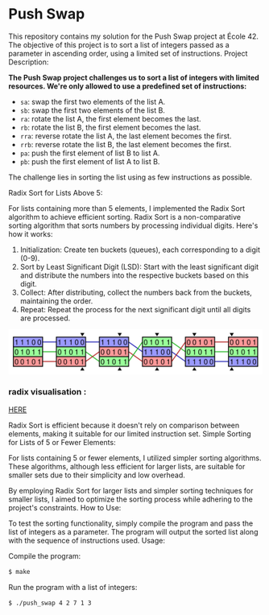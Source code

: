 # Push Swap

This repository contains my solution for the Push Swap project at École 42. The objective of this project is to sort a list of integers passed as a parameter in ascending order, using a limited set of instructions.
Project Description:

__The Push Swap project challenges us to sort a list of integers with limited resources. We're only allowed to use a predefined set of instructions:__

* `sa`: swap the first two elements of the list A.
* `sb`: swap the first two elements of the list B.
* `ra`: rotate the list A, the first element becomes the last.
* `rb`: rotate the list B, the first element becomes the last.
* `rra`: reverse rotate the list A, the last element becomes the first.
* `rrb`: reverse rotate the list B, the last element becomes the first.
* `pa`: push the first element of list B to list A.
* `pb`: push the first element of list A to list B.

The challenge lies in sorting the list using as few instructions as possible.

Radix Sort for Lists Above 5:

For lists containing more than 5 elements, I implemented the Radix Sort algorithm to achieve efficient sorting. Radix Sort is a non-comparative sorting algorithm that sorts numbers by processing individual digits. Here's how it works:

1. Initialization: Create ten buckets (queues), each corresponding to a digit (0-9).
2. Sort by Least Significant Digit (LSD): Start with the least significant digit and distribute the numbers into the respective buckets based on this digit.
3. Collect: After distributing, collect the numbers back from the buckets, maintaining the order.
4. Repeat: Repeat the process for the next significant digit until all digits are processed.

![alt tag](https://github.com/thomaue/ft_push_swap/blob/main/binary-radix.svg)

### radix visualisation :
[HERE](https://www.youtube.com/watch?v=Tmq1UkL7xeU)

Radix Sort is efficient because it doesn't rely on comparison between elements, making it suitable for our limited instruction set.
Simple Sorting for Lists of 5 or Fewer Elements:

For lists containing 5 or fewer elements, I utilized simpler sorting algorithms. These algorithms, although less efficient for larger lists, are suitable for smaller sets due to their simplicity and low overhead.

By employing Radix Sort for larger lists and simpler sorting techniques for smaller lists, I aimed to optimize the sorting process while adhering to the project's constraints.
How to Use:


To test the sorting functionality, simply compile the program and pass the list of integers as a parameter. The program will output the sorted list along with the sequence of instructions used.
Usage:

Compile the program:

```bash
$ make
```
Run the program with a list of integers:
```bash
$ ./push_swap 4 2 7 1 3
```

